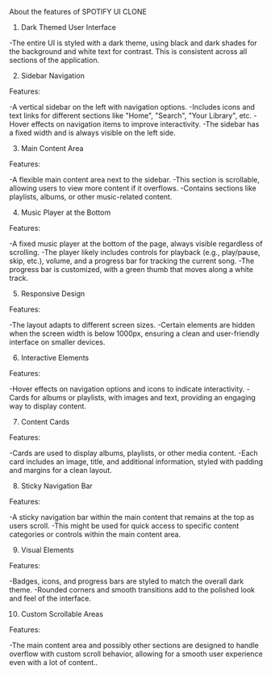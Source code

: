 About the features of SPOTIFY UI CLONE

1. Dark Themed User Interface

-The entire UI is styled with a dark theme, using black and dark shades for the background and white text for contrast. This is consistent across all sections of the application.

2. Sidebar Navigation

Features:

-A vertical sidebar on the left with navigation options.
-Includes icons and text links for different sections like "Home", "Search", "Your Library", etc.
-Hover effects on navigation items to improve interactivity.
-The sidebar has a fixed width and is always visible on the left side.

3. Main Content Area

Features:

-A flexible main content area next to the sidebar.
-This section is scrollable, allowing users to view more content if it overflows.
-Contains sections like playlists, albums, or other music-related content.

4. Music Player at the Bottom

Features:

-A fixed music player at the bottom of the page, always visible regardless of scrolling.
-The player likely includes controls for playback (e.g., play/pause, skip, etc.), volume, and a progress bar for tracking the current song.
-The progress bar is customized, with a green thumb that moves along a white track.

5. Responsive Design

Features:

-The layout adapts to different screen sizes.
-Certain elements are hidden when the screen width is below 1000px, ensuring a clean and user-friendly interface on smaller devices.

6. Interactive Elements
    
Features:

-Hover effects on navigation options and icons to indicate interactivity.
-Cards for albums or playlists, with images and text, providing an engaging way to display content.

7. Content Cards

Features:

-Cards are used to display albums, playlists, or other media content.
-Each card includes an image, title, and additional information, styled with padding and margins for a clean layout.

8. Sticky Navigation Bar

Features:

-A sticky navigation bar within the main content that remains at the top as users scroll.
-This might be used for quick access to specific content categories or controls within the main content area.

9. Visual Elements
    
Features:

-Badges, icons, and progress bars are styled to match the overall dark theme.
-Rounded corners and smooth transitions add to the polished look and feel of the interface.

10. Custom Scrollable Areas

Features:

-The main content area and possibly other sections are designed to handle overflow with custom scroll behavior, allowing for a smooth user experience even with a lot of content..
